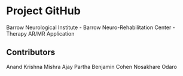 # Project GitHub

Barrow Neurological Institute - Barrow Neuro-Rehabilitation Center - Therapy AR/MR Application

## Contributors

Anand Krishna Mishra
Ajay Partha
Benjamin Cohen
Nosakhare Odaro
